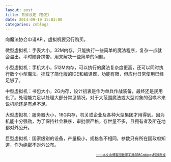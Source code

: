 ```yaml
---
layout: post
title: 背景设定（暂定）
date: 2014-09-19 15:03:00
categories: cnblogs
---
```


<p>向魔法协会申请API，虚拟机要另行购买。</p>
<p>微型虚拟机：手表大小，32M内存，只能执行一些简单的魔法程序，复杂一点就会溢出。平时随身携带，用来解决一些简单的问题。</p>
<p>小型虚拟机：手机大小，512M内存，可以执行的魔法复杂度更高，还可以同时执行数个小型魔法。挂载了简化版的IDE和编译器，功能有限，但应付日常使用已经足够了。</p>
<p>中型虚拟机：书包大小，2G内存，设计初衷是作为单兵作战装备，最终还是民用化了。处理能力足以处理大部分常见情况，对于大范围魔法或大型对象的召唤术来说机能还是有点不足。</p>
<p>大型虚拟机：服务器大小，16G内存，机关或企业及各种大型集团才用得到。因为机能十分强劲，为了保持社会秩序，审批很严格，存世量不多，且拥有者及所在地都对外公开。</p>
<p>巨型虚拟机：国家级别的设备，产量极小，规格各不相同，参数只有所在国政府知道，作为绝密不对外公布。</p>

<div align=right><a href="https://github.com/mlxy"><font size=1>——本文由博客园搬家工具SRBCnblogs转换而成</font></a></div>